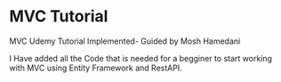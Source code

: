 # MVC Tutorial
MVC Udemy Tutorial Implemented- Guided by Mosh Hamedani

I Have added all the Code that is needed for a begginer to start working with MVC using Entity Framework and RestAPI.
